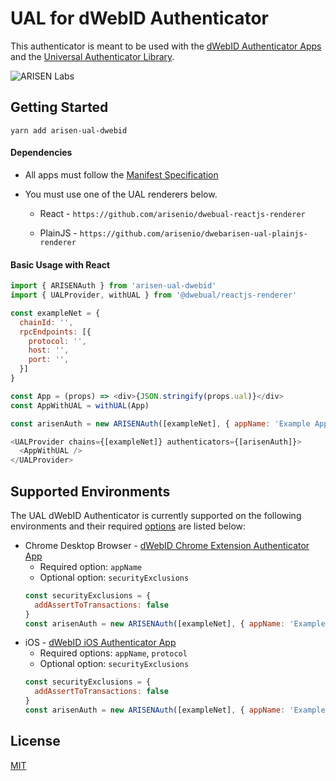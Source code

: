 # UAL for dWebID Authenticator

This authenticator is meant to be used with the [dWebID Authenticator Apps](#supported-environments) and the [Universal Authenticator Library](https://github.com/arisenio/universal-authenticator-library).

![ARISEN Labs](https://img.shields.io/badge/ARISEN-Labs-5cb3ff.svg)

## Getting Started

`yarn add arisen-ual-dwebid`

#### Dependencies

* All apps must follow the [Manifest Specification](https://github.com/arisenio/arisen-manifest-spec)

* You must use one of the UAL renderers below.

  * React - `https://github.com/arisenio/dwebual-reactjs-renderer`

  * PlainJS - `https://github.com/arisenio/dwebarisen-ual-plainjs-renderer`


#### Basic Usage with React

```javascript
import { ARISENAuth } from 'arisen-ual-dwebid'
import { UALProvider, withUAL } from '@dwebual/reactjs-renderer'

const exampleNet = {
  chainId: '',
  rpcEndpoints: [{
    protocol: '',
    host: '',
    port: '',
  }]
}

const App = (props) => <div>{JSON.stringify(props.ual)}</div>
const AppWithUAL = withUAL(App)

const arisenAuth = new ARISENAuth([exampleNet], { appName: 'Example App' })

<UALProvider chains={[exampleNet]} authenticators={[arisenAuth]}>
  <AppWithUAL />
</UALProvider>
```

## Supported Environments

The UAL dWebID Authenticator is currently supported on the following environments and their required [options](https://github.com/arisenio/arisen-ual-dwebid/blob/master/src/interfaces.ts#L18) are listed below:

* Chrome Desktop Browser - [dWebID Chrome Extension Authenticator App](https://github.com/peepsx/dWebID-chrome-extension)
  * Required option: `appName`
  * Optional option: `securityExclusions`
  ```javascript
  const securityExclusions = {
    addAssertToTransactions: false
  }
  const arisenAuth = new ARISENAuth([exampleNet], { appName: 'Example App', securityExclusions })
  ```
* iOS - [dWebID iOS Authenticator App](https://github.com/peepsx/dWebID-ios)
  * Required options: `appName`, `protocol`
  * Optional option: `securityExclusions`
  ```javascript
  const securityExclusions = {
    addAssertToTransactions: false
  }
  const arisenAuth = new ARISENAuth([exampleNet], { appName: 'Example App', protocol: 'arisen', securityExclusions })
  ```

## License

[MIT](./LICENSE)
